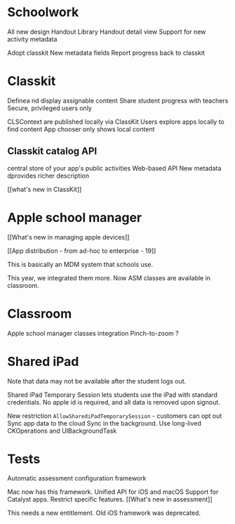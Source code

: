# Schoolwork
All new design
Handout Library
Handout detail view
Support for new activity metadata

Adopt classkit
New metadata fields
Report progress back to classkit

# Classkit
Definea nd display assignable content
Share student progress with teachers
Secure, privileged users only

CLSContext are published locally via ClassKit
Users explore apps locally to find content
App chooser only shows local content

## Classkit catalog API
central store of your app's public activities
Web-based API
New metadata dprovides richer description

 [[what's new in ClassKit]]
 
 # Apple school manager
 
 [[What's new in managing apple devices]]
 
 [[App distribution - from ad-hoc to enterprise - 19]]
 
 This is basically an MDM system that schools use.
 
 This year, we integrated them more.  Now ASM classes are available in classroom.
 
 # Classroom
 Apple school manager classes integration
 Pinch-to-zoom
 ?
 
 # Shared iPad
 
 Note that data may not be available after the student logs out.
 
 Shared iPad Temporary Session lets students use the iPad with standard credentials.  No apple id is required, and all data is removed upon signout.
 
 New restriction `AllowSharediPadTemporarySession` - customers can opt out
 Sync app data to the cloud
 Sync in the background.  Use long-lived CKOperations and UIBackgroundTask
 
 # Tests
 
 Automatic assessment configuration framework
 
 Mac now has this framework.  Unified API for iOS and macOS
 Support for Catalyst apps.
 Restrict specific features.
 [[What's new in assessment]]
 
 This needs a new entitlement.
Old iOS framework was deprecated.

